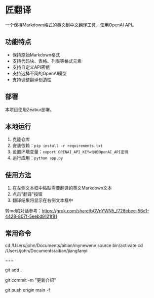 # 匠翻译

一个保持Markdown格式的英文到中文翻译工具，使用OpenAI API。

## 功能特点

- 保持原始Markdown格式
- 支持代码块、表格、列表等格式元素
- 支持自定义API密钥
- 支持选择不同的OpenAI模型
- 支持调整翻译创造性

## 部署

本项目使用Zeabur部署。

## 本地运行

1. 克隆仓库
2. 安装依赖：`pip install -r requirements.txt`
3. 设置环境变量：`export OPENAI_API_KEY=你的OpenAI_API密钥`
4. 运行应用：`python app.py`

## 使用方法

1. 在左侧文本框中粘贴需要翻译的英文Markdown文本
2. 点击"翻译"按钮
3. 翻译结果将显示在右侧文本框中 

转md的对话参考：https://grok.com/share/bGVnYWN5_f728ebee-56e1-4428-807f-5eebd9121f81

## 常用命令

cd /Users/john/Documents/aitian/mynewenv
source bin/activate
cd /Users/john/Documents/aitian/jiangfanyi

===

git add .

git commit -m "更新介绍"

git push origin main -f